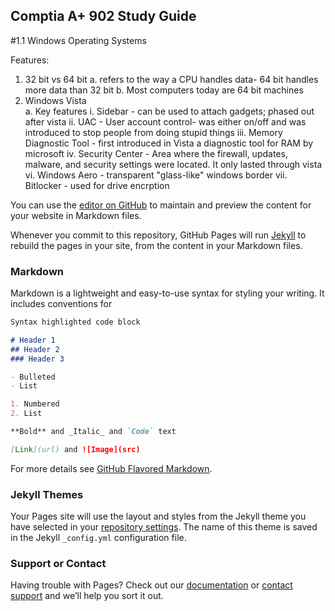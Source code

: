 ## Comptia A+ 902 Study Guide

#1.1 Windows Operating Systems 

Features: 
 1. 32 bit vs 64 bit 
    a. refers to the way a CPU handles data- 64 bit handles more data than 32 bit
    b. Most computers today are 64 bit machines
 2. Windows Vista  
    a. Key features
        i. Sidebar - can be used to attach gadgets; phased out after vista
        ii. UAC - User account control- was either on/off and was introduced to stop people from doing stupid things
        iii. Memory Diagnostic Tool - first introduced in Vista a diagnostic tool for RAM by microsoft
        iv. Security Center - Area where the firewall, updates, malware, and security settings were located. It only lasted through vista
        vi. Windows Aero - transparent "glass-like" windows border
        vii. Bitlocker - used for drive encrption 
 
You can use the [editor on GitHub](https://github.com/koalasarelit/902/edit/master/index.md) to maintain and preview the content for your website in Markdown files.

Whenever you commit to this repository, GitHub Pages will run [Jekyll](https://jekyllrb.com/) to rebuild the pages in your site, from the content in your Markdown files.

### Markdown

Markdown is a lightweight and easy-to-use syntax for styling your writing. It includes conventions for

```markdown
Syntax highlighted code block

# Header 1
## Header 2
### Header 3

- Bulleted
- List

1. Numbered
2. List

**Bold** and _Italic_ and `Code` text

[Link](url) and ![Image](src)
```

For more details see [GitHub Flavored Markdown](https://guides.github.com/features/mastering-markdown/).

### Jekyll Themes

Your Pages site will use the layout and styles from the Jekyll theme you have selected in your [repository settings](https://github.com/koalasarelit/902/settings). The name of this theme is saved in the Jekyll `_config.yml` configuration file.

### Support or Contact

Having trouble with Pages? Check out our [documentation](https://help.github.com/categories/github-pages-basics/) or [contact support](https://github.com/contact) and we’ll help you sort it out.
